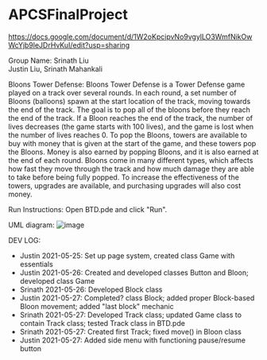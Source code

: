 # APCSFinalProject

https://docs.google.com/document/d/1W2oKpcipvNo9vgylLO3WmfNikOwWcYjb9leJDrHvKuI/edit?usp=sharing

Group Name: Srinath Liu
<br>
Justin Liu, Srinath Mahankali

Bloons Tower Defense: Bloons Tower Defense is a Tower Defense game played on a track over several rounds. In each round, a set number of Bloons (balloons) spawn at the start location of the track, moving towards the end of the track. The goal is to pop all of the bloons before they reach the end of the track. If a Bloon reaches the end of the track, the number of lives decreases (the game starts with 100 lives), and the game is lost when the number of lives reaches 0. To pop the Bloons, towers are available to buy with money that is given at the start of the game, and these towers pop the Bloons. Money is also earned by popping Bloons, and it is also earned at the end of each round. Bloons come in many different types, which affects how fast they move through the track and how much damage they are able to take before being fully popped. To increase the effectiveness of the towers, upgrades are available, and purchasing upgrades will also cost money.

Run Instructions: Open BTD.pde and click "Run".

UML diagram: ![image](https://user-images.githubusercontent.com/43016865/119747570-029ed180-be61-11eb-8634-d29aeb50a5a8.png)

DEV LOG:
- Justin 2021-05-25: Set up page system, created class Game with essentials
- Justin 2021-05-26: Created and developed classes Button and Bloon; developed class Game
- Srinath 2021-05-26: Developed Block class
- Justin 2021-05-27: Completed? class Block; added proper Block-based Bloon movement; added "last block" mechanic
- Srinath 2021-05-27: Developed Track class; updated Game class to contain Track class; tested Track class in BTD.pde
- Srinath 2021-05-27: Created first Track; fixed move() in Bloon class
- Justin 2021-05-27: Added side menu with functioning pause/resume button
